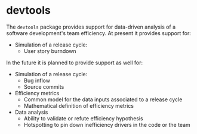 # devtools

The `devtools` package provides support for data-driven analysis of a software development's team efficiency.
At present it provides support for:
- Simulation of a release cycle:
  - User story burndown

In the future it is planned to provide support as well for:
- Simulation of a release cycle:
  - Bug inflow
  - Source commits
- Efficiency metrics
  - Common model for the data inputs associated to a release cycle
  - Mathematical definition of efficiency metrics
- Data analysis
  - Ability to validate or refute efficiency hypothesis
  - Hotspotting to pin down inefficiency drivers in the code or the team
